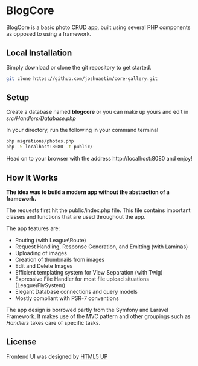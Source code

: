# BlogCore

BlogCore is a basic photo CRUD app, built using several PHP components as opposed to using a framework.


## Local Installation

Simply download or clone the git repository to get started.
```bash
git clone https://github.com/joshuaetim/core-gallery.git
```

## Setup

Create a database named **blogcore** or you can make up yours and edit in *src/Handlers/Database.php*

In your directory, run the following in your command terminal

```bash
php migrations/photos.php
php -S localhost:8080 -t public/ 
```

Head on to your browser with the address http://localhost:8080 and enjoy!

## How It Works
**The idea was to build a modern app without the abstraction of a framework.**

The requests first hit the public/index.php file. This file contains important classes and functions that are used throughout the app.

The app features are:

- Routing (with League\Route)
- Request Handling, Response Generation, and Emitting (with Laminas)
- Uploading of images
- Creation of thumbnails from images
- Edit and Delete Images
- Efficient templating system for View Separation (with Twig)
- Expressive File Handler for most file upload situations (League\FlySystem)
- Elegant Database connections and query models
- Mostly compliant with PSR-7 conventions

The app design is borrowed partly from the Symfony and Laravel Framework. It makes use of the MVC pattern and other groupings such as *Handlers* takes care of specific tasks.

## License
Frontend UI was designed by [HTML5 UP](https://html5up.net/multiverse)
